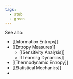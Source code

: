 ```yaml
---
tags:
  - stub
  - green
---
```


See also:
- [[Information Entropy]]
- [[Entropy Measures]]
	- [[Sensitivity Analysis]]
	- [[Learning Dynamics]]
- [[Thermodynamic Entropy]]
- [[Statistical Mechanics]]
- 
